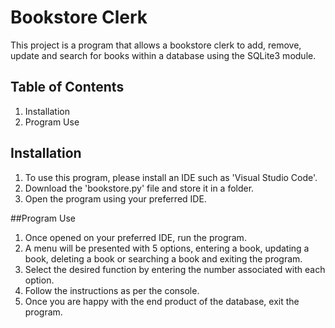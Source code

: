 # Bookstore Clerk
This project is a program that allows a bookstore clerk to add, remove, update and search for books within a database using the SQLite3 module. 

## Table of Contents
1. Installation
2. Program Use

## Installation
1. To use this program, please install an IDE such as 'Visual Studio Code'.
2. Download the 'bookstore.py' file and store it in a folder.
3. Open the program using your preferred IDE.

##Program Use
1. Once opened on your preferred IDE, run the program.
2. A menu will be presented with 5 options, entering a book, updating a book, deleting a book or searching a book and exiting the program.
3. Select the desired function by entering the number associated with each option.
4. Follow the instructions as per the console.
5. Once you are happy with the end product of the database, exit the program.
